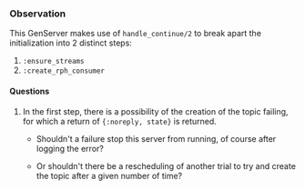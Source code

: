 ### Observation

This GenServer makes use of `handle_continue/2` to break apart the initialization into 2 distinct steps:

1. `:ensure_streams`
2. `:create_rph_consumer`

#### Questions

1. In the first step, there is a possibility of the creation of the topic failing, for which a return of `{:noreply, state}` is returned.

   - Shouldn't a failure stop this server from running, of course after logging the error?

   - Or shouldn't there be a rescheduling of another trial to try and create the topic after a given number of time?

